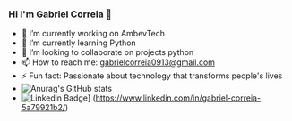 ### Hi I'm Gabriel Correia 👋

<!--
**gabriel-correia0408/gabriel-correia0408** is a ✨ _special_ ✨ repository because its `README.md` (this file) appears on your GitHub profile.

Here are some ideas to get you started:
-->
- 🔭 I’m currently working on AmbevTech
- 🌱 I’m currently learning Python
- 👯 I’m looking to collaborate on projects  python
- 📫 How to reach me: gabrielcorreia0913@gmail.com
- ⚡ Fun fact: Passionate about technology that transforms people's lives
- ![Anurag's GitHub stats](https://github-readme-stats.vercel.app/api?username=gabriel-correia0408&show_icons=true&theme=radical)
- ![Linkedin Badge](https://img.shields.io/badge/-LinkedIn-blue?style=flat-square&logo=Linkedin&logoColor=white&link=https://www.linkedin.com/in/gabriel-correia-5a79921b2/)]    (https://www.linkedin.com/in/gabriel-correia-5a79921b2/)
